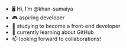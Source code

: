 


- 🖥 Hi, I’m @khan-sumaiya
- 🎮 aspiring developer
- 🤖 studying to become a front-end developer
- 👾 currently learning about GitHub
- 📫 looking forward to collaborations!

<!---
khan-sumaiya/khan-sumaiya is a ✨ special ✨ repository because its `README.md` (this file) appears on your GitHub profile.
You can click the Preview link to take a look at your changes.
--->
